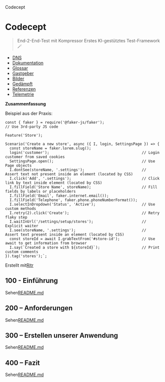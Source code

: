 Codecept

# Codecept

> End-2-End-Test mit Kompressor
> Erstes KI-gestütztes Test-Framework 🪄

-   [DNS](./DNS.md)
-   [Dokumentation](./DOCUMENTATION.md)
-   [Glossar](./GLOSSARY.md)
-   [Gastgeber](./HOSTS.md)
-   [Bilder](./IMAGES.md)
-   [Gedämpft](./PODMAN.md)
-   [Referenzen](./REFERENCES.md)
-   [Telemetrie](./TELEMETRY.md)

**Zusammenfassung**

Beispiel aus der Praxis:

    const { faker } = require('@faker-js/faker');                               // Use 3rd-party JS code

    Feature('Store');

    Scenario('Create a new store', async ({ I, login, SettingsPage }) => {
      const storeName = faker.lorem.slug();
      login('customer');                                          // Login customer from saved cookies
      SettingsPage.open();                                        // Use Page objects
      I.dontSee(storeName, '.settings');                          // Assert text not present inside an element (located by CSS)
      I.click('Add', '.settings');                                // Click link by text inside element (located by CSS)
      I.fillField('Store Name', storeName);                       // Fill fields by labels or placeholders
      I.fillField('Email', faker.internet.email());
      I.fillField('Telephone', faker.phone.phoneNumberFormat());
      I.selectInDropdown('Status', 'Active');                     // Use custom methods
      I.retry(2).click('Create');                                 // Retry flaky step
      I.waitInUrl('/settings/setup/stores');                      // Explicit waiter
      I.see(storeName, '.settings');                              // Assert text present inside an element (located by CSS)
      const storeId = await I.grabTextFrom('#store-id');          // Use await to get information from browser
      I.say(`Created a store with ${storeId}`);                   // Print custom comments
    }).tag('stores');`;

Erstellt mit[Ritr](https://app.rytr.me)

## 100 - Einführung

Sehen[README.md](./100/README.md)

## 200 – Anforderungen

Sehen[README.md](./200/README.md)

## 300 – Erstellen unserer Anwendung

Sehen[README.md](./300/README.md)

## 400 – Fazit

Sehen[README.md](./400/README.md)
